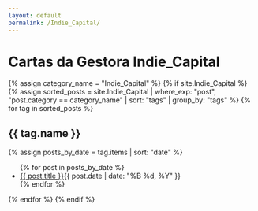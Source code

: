 ```yaml
---
layout: default
permalink: /Indie_Capital/
---
```


<h1>Cartas da Gestora Indie_Capital</h1>
{% assign category_name = "Indie_Capital" %}
{% if site.Indie_Capital %}
{% assign sorted_posts = site.Indie_Capital | where_exp: "post", "post.category == category_name" | sort: "tags" | group_by: "tags" %}
{% for tag in sorted_posts %}
<h2>{{ tag.name }}</h2>
{% assign posts_by_date = tag.items | sort: "date" %}
<ul>
{% for post in posts_by_date %}
<li><a href="{{ post.url | relative_url }}">{{ post.title }}</a><span>{{ post.date | date: "%B %d, %Y" }}</span></li>
{% endfor %}
</ul>
{% endfor %}
{% endif %}
